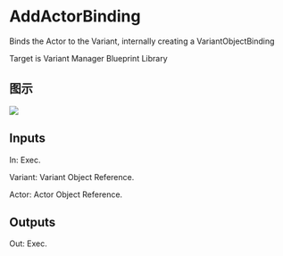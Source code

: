 # AddActorBinding

Binds the Actor to the Variant, internally creating a VariantObjectBinding

Target is Variant Manager Blueprint Library

## 图示

![]($-20221218-21233783.png)

## Inputs

In: Exec.

Variant: Variant Object Reference.

Actor: Actor Object Reference.  

## Outputs

Out: Exec.

